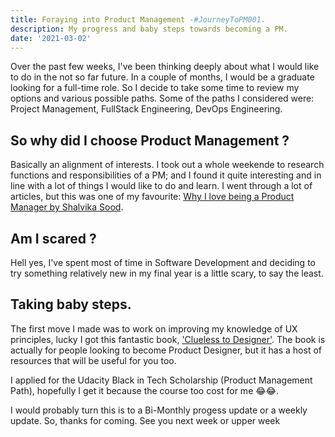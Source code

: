 ```yaml
---
title: Foraying into Product Management -#JourneyToPM001.
description: My progress and baby steps towards becoming a PM.
date: '2021-03-02'
---
```


Over the past few weeks, I've been thinking deeply about what I would like to do in the not so far future.
In a couple of months, I would be a graduate looking for a full-time role.
So I decide to take some time to review my options and various possible paths. Some of the paths I considered were: Project Management, FullStack Engineering, DevOps Engineering.

## So why did I choose Product Management ? 

Basically an alignment of interests. I took out a whole weekende to research functions and responsibilities of a PM; and I found it quite interesting and in line with a lot of things I would like to do and learn.
I went through a lot of articles, but this was one of my favourite: [Why I love being a Product Manager by Shalvika Sood](https://medium.com/unboxing-product-management/why-i-love-being-a-product-manager-3ffcc8eb6155).

## Am I scared ?

Hell yes, I've spent most of time in Software Development and deciding to try something relatively new in my final year is a little scary, to say the least.

## Taking baby steps.

The first move I made was to work on improving my knowledge of UX principles, lucky I got this fantastic book, ['Clueless to Designer'](https://selar.co/cluelesstodesigner). The book is actually for people looking to become Product Designer, but it has a host of resources that will be useful for you too.

I applied for the Udacity Black in Tech Scholarship (Product Management Path), hopefully I get it because the course too cost for me 😂😂.

I would probably turn this is to a Bi-Monthly progess update or a weekly update. So, thanks for coming. See you next week or upper week